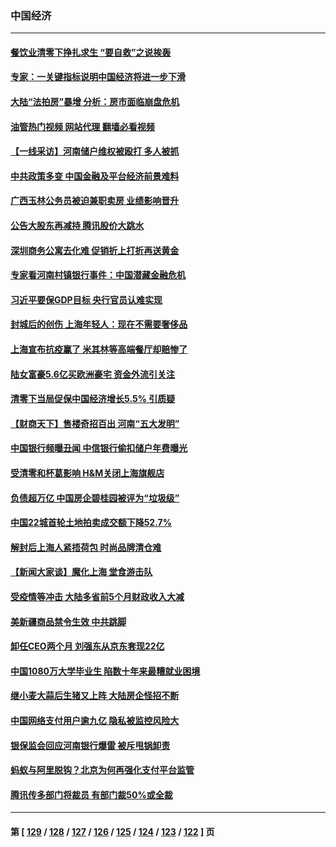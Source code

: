 ### 中国经济
---
#### [餐饮业清零下挣扎求生 “要自救”之说挨轰](../../pages/ncid283/n13768571.md?06281245) 
#### [专家：一关键指标说明中国经济将进一步下滑](../../pages/ncid283/n13768754.md?06281245) 
#### [大陆“法拍房”暴增 分析：房市面临崩盘危机](../../pages/ncid283/n13768591.md?06281245) 
#### [油管热门视频 网站代理 翻墙必看视频](http://209.222.30.114:81/youtube.html?06281245)
#### [【一线采访】河南储户维权被殴打 多人被抓](../../pages/ncid283/n13768629.md?06281245) 
#### [中共政策多变 中国金融及平台经济前景难料](../../pages/ncid283/n13768653.md?06281245) 
#### [广西玉林公务员被迫兼职卖房 业绩影响晋升](../../pages/ncid283/n13768431.md?06281245) 
#### [公告大股东再减持 腾讯股价大跳水](../../pages/ncid283/n13768443.md?06281245) 
#### [深圳商务公寓去化难 促销折上打折再送黄金](../../pages/ncid283/n13768167.md?06281245) 
#### [专家看河南村镇银行事件：中国潜藏金融危机](../../pages/ncid283/n13768193.md?06281245) 
#### [习近平要保GDP目标 央行官员认难实现](../../pages/ncid283/n13767737.md?06281245) 
#### [封城后的创伤 上海年轻人：现在不需要奢侈品](../../pages/ncid283/n13767076.md?06281245) 
#### [上海宣布抗疫赢了 米其林等高端餐厅却赔惨了](../../pages/ncid283/n13767428.md?06281245) 
#### [陆女富豪5.6亿买欧洲豪宅 资金外流引关注](../../pages/ncid283/n13767225.md?06281245) 
#### [清零下当局促保中国经济增长5.5% 引质疑](../../pages/ncid283/n13767075.md?06281245) 
#### [【财商天下】售楼奇招百出 河南“五大发明”](../../pages/ncid283/n13766878.md?06281245) 
#### [中国银行频曝丑闻 中信银行偷扣储户年费曝光](../../pages/ncid283/n13766967.md?06281245) 
#### [受清零和杯葛影响 H&M关闭上海旗舰店](../../pages/ncid283/n13766908.md?06281245) 
#### [负债超万亿 中国房企碧桂园被评为“垃圾级”](../../pages/ncid283/n13766919.md?06281245) 
#### [中国22城首轮土地拍卖成交额下降52.7%](../../pages/ncid283/n13766802.md?06281245) 
#### [解封后上海人紧捂荷包 时尚品牌清仓难](../../pages/ncid283/n13766680.md?06281245) 
#### [【新闻大家谈】魔化上海 堂食游击队](../../pages/ncid283/n13766703.md?06281245) 
#### [受疫情等冲击 大陆多省前5个月财政收入大减](../../pages/ncid283/n13766608.md?06281245) 
#### [美新疆商品禁令生效 中共跳脚](../../pages/ncid283/n13766308.md?06281245) 
#### [卸任CEO两个月 刘强东从京东套现22亿](../../pages/ncid283/n13766494.md?06281245) 
#### [中国1080万大学毕业生 陷数十年来最糟就业困境](../../pages/ncid283/n13765911.md?06281245) 
#### [继小麦大蒜后生猪又上阵 大陆房企怪招不断](../../pages/ncid283/n13766037.md?06281245) 
#### [中国网络支付用户逾九亿 隐私被监控风险大](../../pages/ncid283/n13766166.md?06281245) 
#### [银保监会回应河南银行爆雷 被斥甩锅卸责](../../pages/ncid283/n13765974.md?06281245) 
#### [蚂蚁与阿里脱钩？北京为何再强化支付平台监管](../../pages/ncid283/n13765997.md?06281245) 
#### [腾讯传多部门将裁员 有部门裁50%或全裁](../../pages/ncid283/n13766047.md?06281245) 

---
#### 第 [ [129](./129.md?06281245) / [128](./128.md?06281245) / [127](./127.md?06281245) / [126](./126.md?06281245) / [125](./125.md?06281245) / [124](./124.md?06281245) / [123](./123.md?06281245) / [122](./122.md?06281245) ] 页
